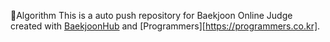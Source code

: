 Algorithm
This is a auto push repository for Baekjoon Online Judge created with [BaekjoonHub](https://github.com/BaekjoonHub/BaekjoonHub) and [Programmers][https://programmers.co.kr].

